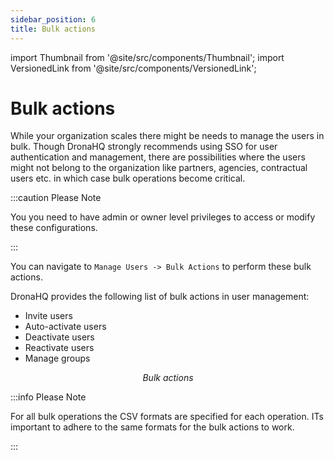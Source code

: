 ```yaml
---
sidebar_position: 6
title: Bulk actions
---
```


import Thumbnail from '@site/src/components/Thumbnail';
import VersionedLink from '@site/src/components/VersionedLink';

# Bulk actions

While your organization scales there might be needs to manage the users in bulk. Though DronaHQ strongly recommends using SSO for user authentication and management, there are possibilities where the users might not belong to the organization like partners, agencies, contractual users etc. in which case bulk operations become critical. 

:::caution Please Note

You you need to have admin or owner level privileges to access or modify these configurations.

:::

You can navigate to `Manage Users -> Bulk Actions` to perform these bulk actions.

DronaHQ provides the following list of bulk actions in user management:
- Invite users
- Auto-activate users
- Deactivate users
- Reactivate users
- Manage groups

<figure>
  <Thumbnail src="/img/user-management/bulk-actions.png" alt="Bulk actions" width='100%'/>
  <figcaption align = "center"><i>Bulk actions</i></figcaption>
</figure>

:::info Please Note

For all bulk operations the CSV formats are specified for each operation. ITs important to adhere to the same formats for the bulk actions to work.

:::
